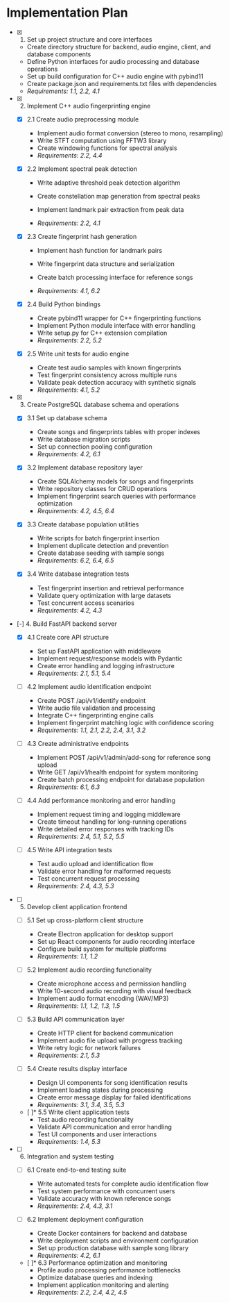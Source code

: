 # Implementation Plan

- [x] 1. Set up project structure and core interfaces





  - Create directory structure for backend, audio engine, client, and database components
  - Define Python interfaces for audio processing and database operations
  - Set up build configuration for C++ audio engine with pybind11
  - Create package.json and requirements.txt files with dependencies
  - _Requirements: 1.1, 2.2, 4.1_

- [x] 2. Implement C++ audio fingerprinting engine





  - [x] 2.1 Create audio preprocessing module


    - Implement audio format conversion (stereo to mono, resampling)
    - Write STFT computation using FFTW3 library
    - Create windowing functions for spectral analysis
    - _Requirements: 2.2, 4.4_
  


  - [x] 2.2 Implement spectral peak detection





    - Write adaptive threshold peak detection algorithm
    - Create constellation map generation from spectral peaks
    - Implement landmark pair extraction from peak data


    - _Requirements: 2.2, 4.1_
  
  - [x] 2.3 Create fingerprint hash generation





    - Implement hash function for landmark pairs


    - Write fingerprint data structure and serialization
    - Create batch processing interface for reference songs
    - _Requirements: 4.1, 6.2_
  
  - [x] 2.4 Build Python bindings





    - Create pybind11 wrapper for C++ fingerprinting functions
    - Implement Python module interface with error handling
    - Write setup.py for C++ extension compilation
    - _Requirements: 2.2, 5.2_
  
  - [x] 2.5 Write unit tests for audio engine






    - Create test audio samples with known fingerprints
    - Test fingerprint consistency across multiple runs
    - Validate peak detection accuracy with synthetic signals
    - _Requirements: 4.1, 5.2_

- [x] 3. Create PostgreSQL database schema and operations





  - [x] 3.1 Set up database schema


    - Create songs and fingerprints tables with proper indexes
    - Write database migration scripts
    - Set up connection pooling configuration
    - _Requirements: 4.2, 6.1_
  
  - [x] 3.2 Implement database repository layer


    - Create SQLAlchemy models for songs and fingerprints
    - Write repository classes for CRUD operations
    - Implement fingerprint search queries with performance optimization
    - _Requirements: 4.2, 4.5, 6.4_
  

  - [x] 3.3 Create database population utilities

    - Write scripts for batch fingerprint insertion
    - Implement duplicate detection and prevention
    - Create database seeding with sample songs
    - _Requirements: 6.2, 6.4, 6.5_
  
  - [x] 3.4 Write database integration tests



    - Test fingerprint insertion and retrieval performance
    - Validate query optimization with large datasets
    - Test concurrent access scenarios
    - _Requirements: 4.2, 4.3_

- [-] 4. Build FastAPI backend server


  - [x] 4.1 Create core API structure



    - Set up FastAPI application with middleware
    - Implement request/response models with Pydantic
    - Create error handling and logging infrastructure
    - _Requirements: 2.1, 5.1, 5.4_
  
  - [ ] 4.2 Implement audio identification endpoint
    - Create POST /api/v1/identify endpoint
    - Write audio file validation and processing
    - Integrate C++ fingerprinting engine calls
    - Implement fingerprint matching logic with confidence scoring
    - _Requirements: 1.1, 2.1, 2.2, 2.4, 3.1, 3.2_
  
  - [ ] 4.3 Create administrative endpoints
    - Implement POST /api/v1/admin/add-song for reference song upload
    - Write GET /api/v1/health endpoint for system monitoring
    - Create batch processing endpoint for database population
    - _Requirements: 6.1, 6.3_
  
  - [ ] 4.4 Add performance monitoring and error handling
    - Implement request timing and logging middleware
    - Create timeout handling for long-running operations
    - Write detailed error responses with tracking IDs
    - _Requirements: 2.4, 5.1, 5.2, 5.5_
  
  - [ ] 4.5 Write API integration tests

    - Test audio upload and identification flow
    - Validate error handling for malformed requests
    - Test concurrent request processing
    - _Requirements: 2.4, 4.3, 5.3_

- [ ] 5. Develop client application frontend
  - [ ] 5.1 Set up cross-platform client structure
    - Create Electron application for desktop support
    - Set up React components for audio recording interface
    - Configure build system for multiple platforms
    - _Requirements: 1.1, 1.2_
  
  - [ ] 5.2 Implement audio recording functionality
    - Create microphone access and permission handling
    - Write 10-second audio recording with visual feedback
    - Implement audio format encoding (WAV/MP3)
    - _Requirements: 1.1, 1.2, 1.3, 1.5_
  
  - [ ] 5.3 Build API communication layer
    - Create HTTP client for backend communication
    - Implement audio file upload with progress tracking
    - Write retry logic for network failures
    - _Requirements: 2.1, 5.3_
  
  - [ ] 5.4 Create results display interface
    - Design UI components for song identification results
    - Implement loading states during processing
    - Create error message display for failed identifications
    - _Requirements: 3.1, 3.4, 3.5, 5.3_
  
  - [ ]* 5.5 Write client application tests
    - Test audio recording functionality
    - Validate API communication and error handling
    - Test UI components and user interactions
    - _Requirements: 1.4, 5.3_

- [ ] 6. Integration and system testing
  - [ ] 6.1 Create end-to-end testing suite
    - Write automated tests for complete audio identification flow
    - Test system performance with concurrent users
    - Validate accuracy with known reference songs
    - _Requirements: 2.4, 4.3, 3.1_
  
  - [ ] 6.2 Implement deployment configuration
    - Create Docker containers for backend and database
    - Write deployment scripts and environment configuration
    - Set up production database with sample song library
    - _Requirements: 4.2, 6.1_
  
  - [ ]* 6.3 Performance optimization and monitoring
    - Profile audio processing performance bottlenecks
    - Optimize database queries and indexing
    - Implement application monitoring and alerting
    - _Requirements: 2.2, 2.4, 4.2, 4.5_